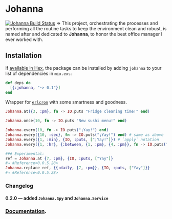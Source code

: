 # Johanna

[![Johanna Build Status](https://travis-ci.org/am-kantox/johanna.svg?branch=master)](https://travis-ci.org/am-kantox/johanna) ⇒ This project, orchestrating the processes and performing all the routine tasks to keep the environment clean and robust, is named after and dedicated to **Johanna**, to honor the best office manager I ever worked with.

## Installation

If [available in Hex](https://hex.pm/docs/publish), the package can be installed
by adding `johanna` to your list of dependencies in `mix.exs`:

```elixir
def deps do
  [{:johanna, "~> 0.1"}]
end
```
Wrapper for [`erlcron`](https://github.com/erlware/erlcron) with some smartness and goodness.

```elixir
Johanna.at({3, :pm}, fn -> IO.puts "Fridge cleaning time!" end)

Johanna.once(10, fn -> IO.puts "New sushi menu!" end)

Johanna.every(10, fn -> IO.puts("¡Yay!") end)
Johanna.every({10, :sec}, fn -> IO.puts("¡Yay!") end) # same as above
Johanna.every({1, :min}, {IO, :puts, ["¡Yay!"]}) # `apply` notation
Johanna.every({1, :hr}, {:between, {1, :pm}, {4, :pm}}, fn -> IO.puts("¡Siesta!") end)

### Experimental:
ref = Johanna.at {7, :pm}, {IO, :puts, ["Yay"]}
#⇒ #Reference<0.0.5.28>
Johanna.replace ref, {{:daily, {7, :pm}}, {IO, :puts, ["Yay"]}}
#⇒ #Reference<0.0.5.28>
```

### Changelog

#### 0.2.0 — added `Johanna.Spy` and `Johanna.Service`


### [Documentation](https://hexdocs.pm/johanna).
